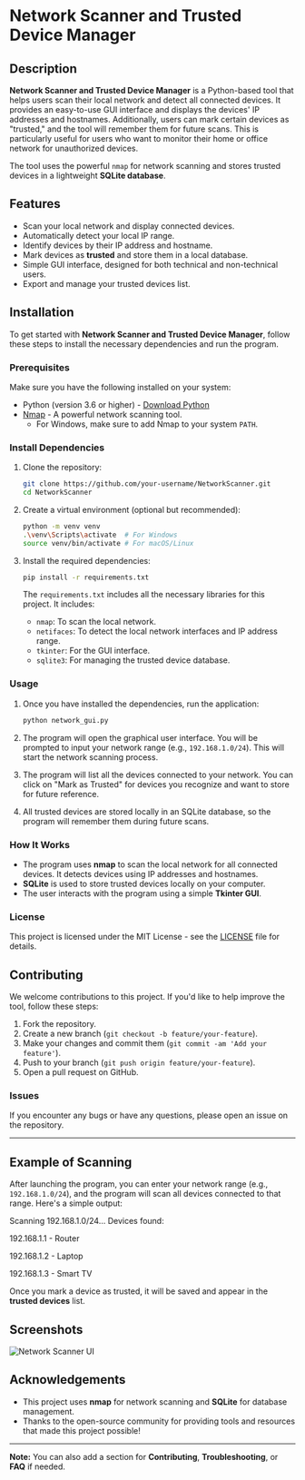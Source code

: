 # Network Scanner and Trusted Device Manager

## Description

**Network Scanner and Trusted Device Manager** is a Python-based tool that helps users scan their local network and detect all connected devices. It provides an easy-to-use GUI interface and displays the devices' IP addresses and hostnames. Additionally, users can mark certain devices as "trusted," and the tool will remember them for future scans. This is particularly useful for users who want to monitor their home or office network for unauthorized devices.

The tool uses the powerful `nmap` for network scanning and stores trusted devices in a lightweight **SQLite database**.

## Features

- Scan your local network and display connected devices.
- Automatically detect your local IP range.
- Identify devices by their IP address and hostname.
- Mark devices as **trusted** and store them in a local database.
- Simple GUI interface, designed for both technical and non-technical users.
- Export and manage your trusted devices list.
  
## Installation

To get started with **Network Scanner and Trusted Device Manager**, follow these steps to install the necessary dependencies and run the program.

### Prerequisites

Make sure you have the following installed on your system:

- Python (version 3.6 or higher) - [Download Python](https://www.python.org/downloads/)
- [Nmap](https://nmap.org/) - A powerful network scanning tool.
  - For Windows, make sure to add Nmap to your system `PATH`.

### Install Dependencies

1. Clone the repository:

    ```bash
    git clone https://github.com/your-username/NetworkScanner.git
    cd NetworkScanner
    ```

2. Create a virtual environment (optional but recommended):

    ```bash
    python -m venv venv
    .\venv\Scripts\activate  # For Windows
    source venv/bin/activate # For macOS/Linux
    ```

3. Install the required dependencies:

    ```bash
    pip install -r requirements.txt
    ```

   The `requirements.txt` includes all the necessary libraries for this project. It includes:

   - `nmap`: To scan the local network.
   - `netifaces`: To detect the local network interfaces and IP address range.
   - `tkinter`: For the GUI interface.
   - `sqlite3`: For managing the trusted device database.

### Usage

1. Once you have installed the dependencies, run the application:

    ```bash
    python network_gui.py
    ```

2. The program will open the graphical user interface. You will be prompted to input your network range (e.g., `192.168.1.0/24`). This will start the network scanning process.

3. The program will list all the devices connected to your network. You can click on "Mark as Trusted" for devices you recognize and want to store for future reference.

4. All trusted devices are stored locally in an SQLite database, so the program will remember them during future scans.

### How It Works

- The program uses **nmap** to scan the local network for all connected devices. It detects devices using IP addresses and hostnames.
- **SQLite** is used to store trusted devices locally on your computer.
- The user interacts with the program using a simple **Tkinter GUI**.

### License

This project is licensed under the MIT License - see the [LICENSE](LICENSE) file for details.

## Contributing

We welcome contributions to this project. If you'd like to help improve the tool, follow these steps:

1. Fork the repository.
2. Create a new branch (`git checkout -b feature/your-feature`).
3. Make your changes and commit them (`git commit -am 'Add your feature'`).
4. Push to your branch (`git push origin feature/your-feature`).
5. Open a pull request on GitHub.

### Issues

If you encounter any bugs or have any questions, please open an issue on the repository.

---

## Example of Scanning

After launching the program, you can enter your network range (e.g., `192.168.1.0/24`), and the program will scan all devices connected to that range. Here's a simple output:

Scanning 192.168.1.0/24... Devices found:

192.168.1.1 - Router

192.168.1.2 - Laptop

192.168.1.3 - Smart TV



Once you mark a device as trusted, it will be saved and appear in the **trusted devices** list.

## Screenshots

![Network Scanner UI](screenshot1.png)

## Acknowledgements

- This project uses **nmap** for network scanning and **SQLite** for database management.
- Thanks to the open-source community for providing tools and resources that made this project possible!

---

**Note:** You can also add a section for **Contributing**, **Troubleshooting**, or **FAQ** if needed.

